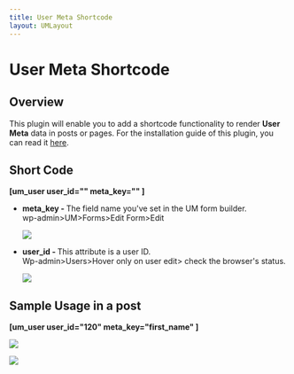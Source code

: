 ```yaml
---
title: User Meta Shortcode 
layout: UMLayout
---
```

# User Meta Shortcode


## Overview
<p>
	 This plugin will enable you to add a shortcode functionality to render 
	<strong>User Meta</strong> data in posts or pages. For the installation guide of this plugin, you can read it <a href="https://ultimatemember.github.io/Extended/article/1663-download-installation-of-the-basic-extensions">here</a>.</p>

## Short Code
<p>
	<strong> [um_user user_id="" meta_key="" ]</strong></p><ul>
	
<li><strong>meta_key - </strong>The field name you've set in the UM form builder.<br>
	 wp-admin>UM>Forms>Edit Form>Edit
	
<p>
		<img src="https://s3.amazonaws.com/helpscout.net/docs/assets/561c96629033600a7a36d662/images/61e179cc79a38f5473fd3f56/file-dySXcQN6ah.png">
	</p></li>	
<li><strong>user_id - </strong>This attribute is a user ID.<br>
	 Wp-admin>Users>Hover only on user edit> check the browser's status. 
	<br>
	
<p>
		<img src="https://s3.amazonaws.com/helpscout.net/docs/assets/561c96629033600a7a36d662/images/61e17bbb1adf855680c79d35/file-70Rl46PioP.png">
	</p></li></ul>

## 


##  Sample Usage in a post
<p>
	<strong>[um_user user_id="120" meta_key="first_name" ]<br>
	</strong></p><p>
	<img src="https://s3.amazonaws.com/helpscout.net/docs/assets/561c96629033600a7a36d662/images/61e17df41adf855680c79d40/file-tJOwpFrQhW.png"></p><p>
	<img src="https://s3.amazonaws.com/helpscout.net/docs/assets/561c96629033600a7a36d662/images/61e17e0279a38f5473fd3f6c/file-derZdfYIty.png"></p><p>
	<strong></strong></p>
